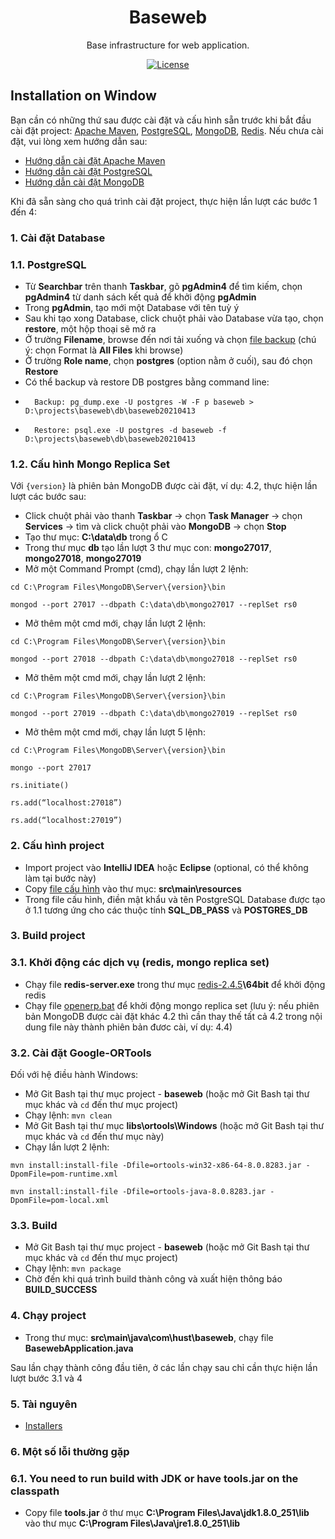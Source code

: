 <h1 align="center">Baseweb</h1>

<div align="center">

Base infrastructure for web application.

[![License](https://img.shields.io/badge/License-BSD%203--Clause-blue.svg)](https://opensource.org/licenses/BSD-3-Clause)

</div>

## Installation on Window

Bạn cần có những thứ sau được cài đặt và cấu hình sẵn trước khi bắt đầu cài đặt project: [Apache Maven](https://maven.apache.org/), [PostgreSQL](https://www.postgresql.org/), [MongoDB](https://www.mongodb.com/), [Redis](https://redis.io/). Nếu chưa cài đặt, vui lòng xem hướng dẫn sau: 
  * [Hướng dẫn cài đặt Apache Maven]()
  * [Hướng dẫn cài đặt PostgreSQL](https://drive.google.com/file/d/1o15E-QNNgHeZK5F1N7h4FfxYpT3B9S92/view?usp=sharing)
  * [Hướng dẫn cài đặt MongoDB](https://drive.google.com/file/d/1pNgZmw8TBU3uSzaAwZiXiVW5dp6Pjw7i/view?usp=sharing)

Khi đã sẵn sàng cho quá trình cài đặt project, thực hiện lần lượt các bước 1 đến 4:
### 1. Cài đặt Database
### 1.1. PostgreSQL
* Từ <b>Searchbar</b> trên thanh <b>Taskbar</b>, gõ <b>pgAdmin4</b> để tìm kiếm, chọn <b>pgAdmin4</b> từ danh sách kết quả để khởi động <b>pgAdmin</b>
* Trong <b>pgAdmin</b>, tạo mới một Database với tên tuỳ ý
* Sau khi tạo xong Database, click chuột phải vào Database vừa tạo, chọn <b>restore</b>, một hộp thoại sẽ mở ra
* Ở trường <b>Filename</b>, browse đến nơi tải xuống và chọn [file backup](https://drive.google.com/file/d/1GN1iLdSqfZSNO1LLeMpfl8q6PkXYmdFk/view?usp=sharing) (chú ý: chọn Format là <b>All Files</b> khi browse)
* Ở trường <b>Role name</b>, chọn <b>postgres</b> (option nằm ở cuối), sau đó chọn <b>Restore</b>
* Có thể backup và restore DB postgres bằng command line: 
*       Backup: pg_dump.exe -U postgres -W -F p baseweb > D:\projects\baseweb\db\baseweb20210413
*       Restore: psql.exe -U postgres -d baseweb -f D:\projects\baseweb\db\baseweb20210413
### 1.2. Cấu hình Mongo Replica Set
Với `{version}` là phiên bản MongoDB được cài đặt, ví dụ: 4.2, thực hiện lần lượt các bước sau:
* Click chuột phải vào thanh <b>Taskbar</b> → chọn <b>Task Manager</b> → chọn <b>Services</b> → tìm và click chuột phải vào <b>MongoDB</b> → chọn <b>Stop</b>
* Tạo thư mục: <b>C:\data\db</b> trong ổ C 
* Trong thư mục <b>db</b> tạo lần lượt 3 thư mục con: <b>mongo27017</b>, <b>mongo27018</b>, <b>mongo27019</b>
* Mở một Command Prompt (cmd), chạy lần lượt 2 lệnh: <br/>
```
cd C:\Program Files\MongoDB\Server\{version}\bin
```
```
mongod --port 27017 --dbpath C:\data\db\mongo27017 --replSet rs0
```
* Mở thêm một cmd mới, chạy lần lượt 2 lệnh: <br/>
```
cd C:\Program Files\MongoDB\Server\{version}\bin
```
```
mongod --port 27018 --dbpath C:\data\db\mongo27018 --replSet rs0
```
* Mở thêm một cmd mới, chạy lần lượt 2 lệnh: <br/>
```
cd C:\Program Files\MongoDB\Server\{version}\bin
```
```
mongod --port 27019 --dbpath C:\data\db\mongo27019 --replSet rs0
```
* Mở thêm một cmd mới, chạy lần lượt 5 lệnh: <br/>
```
cd C:\Program Files\MongoDB\Server\{version}\bin
```
```
mongo --port 27017
```
```
rs.initiate()
```
```
rs.add(“localhost:27018”)
```
```
rs.add(“localhost:27019”)
```
### 2. Cấu hình project
* Import project vào <b>IntelliJ IDEA</b> hoặc <b>Eclipse</b> (optional, có thể không làm tại bước này)
* Copy [file cấu hình](https://drive.google.com/file/d/1cxurrBoNn6cNgOx_Q9i22meYtMP02iJN/view?usp=sharing) vào thư mục: <b>src\main\resources</b>
* Trong file cấu hình, điền mật khẩu và tên PostgreSQL Database được tạo ở 1.1 tương ứng cho các thuộc tính <b>SQL_DB_PASS</b> và <b>POSTGRES_DB</b>
### 3. Build project
### 3.1. Khởi động các dịch vụ (redis, mongo replica set)
* Chạy file <b>redis-server.exe</b> trong thư mục [redis-2.4.5](https://drive.google.com/drive/folders/1WilP451UfPN33uM1RSUreCX9rJmVVbMK?usp=sharing)<b>\64bit</b> để khởi động redis
* Chạy file [openerp.bat](https://drive.google.com/file/d/1D5ZRsY0S8-hAPjEZX6x2DwDrjZs7NqLQ/view?usp=sharing) để khởi động mongo replica set (lưu ý: nếu phiên bản MongoDB được cài đặt khác 4.2 thì cần thay thế tất cả 4.2 trong nội dung file này thành phiên bản đươc cài, ví dụ: 4.4)
### 3.2. Cài đặt Google-ORTools
Đối với hệ điều hành Windows:
* Mở Git Bash tại thư mục project - <b>baseweb</b> (hoặc mở Git Bash tại thư mục khác và `cd` đến thư mục project)
* Chạy lệnh: `mvn clean`
* Mở Git Bash tại thư mục <b>libs\ortools\Windows</b> (hoặc mở Git Bash tại thư mục khác và `cd` đến thư mục này)
* Chạy lần lượt 2 lệnh: <br/>
```
mvn install:install-file -Dfile=ortools-win32-x86-64-8.0.8283.jar -DpomFile=pom-runtime.xml
```
```
mvn install:install-file -Dfile=ortools-java-8.0.8283.jar -DpomFile=pom-local.xml
```
### 3.3. Build
* Mở Git Bash tại thư mục project - <b>baseweb</b> (hoặc mở Git Bash tại thư mục khác và `cd` đến thư mục project)
* Chạy lệnh: `mvn package`
* Chờ đến khi quá trình build thành công và xuất hiện thông báo <b>BUILD_SUCCESS</b>
### 4. Chạy project
* Trong thư mục: <b>src\main\java\com\hust\baseweb</b>, chạy file <b>BasewebApplication.java</b>

Sau lần chạy thành công đầu tiên, ở các lần chạy sau chỉ cần thực hiện lần lượt bước 3.1 và 4
### 5. Tài nguyên
* [Installers](https://drive.google.com/drive/folders/1r4VCwCz2JZGg9-LxQFPNw1aTZJl9gYp3?usp=sharing)
### 6. Một số lỗi thường gặp
### 6.1. You need to run build with JDK or have tools.jar on the classpath
* Copy file <b>tools.jar</b> ở thư mục <b>C:\Program Files\Java\jdk1.8.0_251\lib</b> vào thư mục <b>C:\Program Files\Java\jre1.8.0_251\lib</b>
